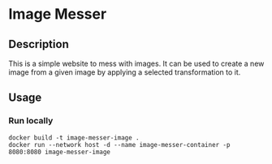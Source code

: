# Image Messer

## Description

This is a simple website to mess with images. It can be used to create a new image from a given image by applying a selected transformation to it.

## Usage

### Run locally
```
docker build -t image-messer-image .
docker run --network host -d --name image-messer-container -p 8080:8080 image-messer-image
```